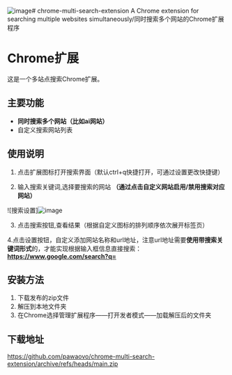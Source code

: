 ![image](https://github.com/pawaovo/chrome-multi-search-extension/assets/128914584/ac8a991e-fa58-44bf-92d5-67bb135370b8)# chrome-multi-search-extension
A Chrome extension for searching multiple websites simultaneously/同时搜索多个网站的Chrome扩展程序
# Chrome扩展

这是一个多站点搜索Chrome扩展。

## 主要功能

- **同时搜索多个网站（比如ai网站）**
- 自定义搜索网站列表

## 使用说明

1. 点击扩展图标打开搜索界面（默认ctrl+q快捷打开，可通过设置更改快捷键）

2. 输入搜索关键词,选择要搜索的网站 **（通过点击自定义网站启用/禁用搜索对应网站）**

![搜索设置]![image](https://github.com/pawaovo/chrome-multi-search-extension/assets/128914584/8ffe71d7-3432-4f1e-a2f9-f2f391dbec06)

3. 点击搜索按钮,查看结果（根据自定义图标的排列顺序依次展开标签页）

4.点击设置按钮，自定义添加网站名称和url地址，注意url地址需要**使用带搜索关键词形式**的，才能实现根据输入框信息直接搜索：**https://www.google.com/search?q=**


## 安装方法

1. 下载发布的zip文件
2. 解压到本地文件夹
3. 在Chrome选择管理扩展程序——打开发者模式——加载解压后的文件夹

## 下载地址
https://github.com/pawaovo/chrome-multi-search-extension/archive/refs/heads/main.zip
